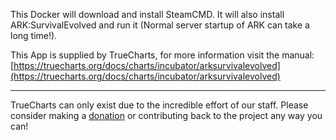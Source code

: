 This Docker will download and install SteamCMD. It will also install ARK:SurvivalEvolved and run it (Normal server startup of ARK can take a long time!).


This App is supplied by TrueCharts, for more information visit the manual: [https://truecharts.org/docs/charts/incubator/arksurvivalevolved](https://truecharts.org/docs/charts/incubator/arksurvivalevolved)

---

TrueCharts can only exist due to the incredible effort of our staff.
Please consider making a [donation](https://truecharts.org/docs/about/sponsor) or contributing back to the project any way you can!
